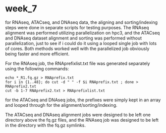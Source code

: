 # week_7

for RNAseq, ATACseq, and DNAseq data, the aligning and sorting/indexing steps were done in separate scripts for testing purposes. The RNAseq alignment was performed utilizing parallelization on hpc3, and the ATACseq and DNAseq dataset alignment and sorting was performed without parallelization, just to see if i could do it using a looped single job with lots of cores. Both methods worked well with the parallelized job obviously being faster and more efficient.

For the RNAseq job, the RNAprefixlist.txt file was generated separately using the following commands:


```
echo *_R1.fq.gz > RNAprefix.txt
for i in {1..48}; do cut -d " " -f $i RNAprefix.txt ; done > RNAprefix2.txt
cut -b 1-7 RNAprefix2.txt > RNAprefixlist.txt
```
for the ATACseq and DNAseq jobs, the prefixes were simply kept in an array and looped through for the alignment/sorting/indexing.

The ATACseq and DNAseq alignment jobs were designed to be left one directory above the fq.gz files, and the RNAseq job was designed to be left in the directory with the fq.gz symlinks.
